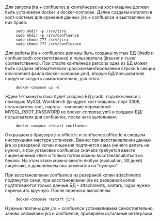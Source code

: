 Для запуска jira + confluence в контейнерах на хост-машине должен быть установлен docker и docker-compose.
Далее cоздаем каталоги в хост-системе для хранения данных jira + confluence и выставляем на них права:
   
```
     sudo mkdir -p /srv/jira
     sudo mkdir -p /srv/confluence
     sudo chmod 777 /srv/jira 
     sudo chmod 777 /srv/confluence
``` 

Для работы jira + confluence должны быть созданы пустые БД (jiradb и confluencedb соответственно) и пользователи (jirauser и cuser соответственно). При старте контейнера percona одна из БД может быть создана автоматически (расскомментированные строки в секции environment файла docker-compose.yml), вторую БД/пользователя придется создать самостоятельно, для этого:
   
```
     docker-compose up -d
```

Ждем 1-2 минуты пока будет создана БД jiradb, подключаемся с помощью MySQL Workbench (ip-адрес хост-машины, порт 3306, пользователь root, пароль - значение переменной MYSQL_ROOT_PASSWORD из docker-compose.yml) и создаем БД/пользователя для confluence, после чего выполняем:

```
     docker-compose restart confluence
```

Открываем в браузере jira.office.lc и confluence.office.lc и следуем инструкциям мастера установки. Важно: при восстановлении данных jira из резервной копии лицензия подтянется сама (ничего делать не нужно), а при установке confluence сначала требуется ввести лицензионный ключ и только потом можно восстанавливаться из бекапа. На этом этапе можно ввести любую (evaluation, 30 дней) лицензию, в дальнейшем она заменится на "нужную".

При восстановлении confluence из резервной копии attachments подтянутся сами, при восстановлении jira из резервной копии подтягиваются только данные БД - attachments, avatars, logos нужно переносить вручную. После переноса выполняем:

```
     docker-compose restart jira
```

Нужные плагины для jira + confluence устанавливаем самостоятельно, заново связываем jira и confluence, проверяем остальные интеграции.
